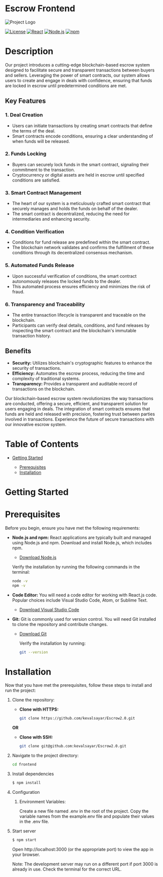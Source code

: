 # Escrow Frontend

![Project Logo](https://scro.theblockchain.team/static/media/escrowproject-logo.bf84d5bf18f01f60a109.webp)

[![License](https://img.shields.io/badge/license-MIT-blue.svg)](LICENSE)
[![React](https://img.shields.io/badge/react-%5E17.0.1-blue)](https://reactjs.org/)
[![Node.js](https://img.shields.io/badge/node-%5E14.0.0-green)](https://nodejs.org/)
[![npm](https://img.shields.io/badge/npm-%5E6.0.0-orange)](https://www.npmjs.com/)

# Description

Our project introduces a cutting-edge blockchain-based escrow system designed to facilitate secure and transparent transactions between buyers and sellers. Leveraging the power of smart contracts, our system allows users to create and engage in deals with confidence, ensuring that funds are locked in escrow until predetermined conditions are met.

## Key Features

### 1. Deal Creation

- Users can initiate transactions by creating smart contracts that define the terms of the deal.
- Smart contracts encode conditions, ensuring a clear understanding of when funds will be released.

### 2. Funds Locking

- Buyers can securely lock funds in the smart contract, signaling their commitment to the transaction.
- Cryptocurrency or digital assets are held in escrow until specified conditions are satisfied.

### 3. Smart Contract Management

- The heart of our system is a meticulously crafted smart contract that securely manages and holds the funds on behalf of the dealer.
- The smart contract is decentralized, reducing the need for intermediaries and enhancing security.

### 4. Condition Verification

- Conditions for fund release are predefined within the smart contract.
- The blockchain network validates and confirms the fulfillment of these conditions through its decentralized consensus mechanism.

### 5. Automated Funds Release

- Upon successful verification of conditions, the smart contract autonomously releases the locked funds to the dealer.
- This automated process ensures efficiency and minimizes the risk of fraud.

### 6. Transparency and Traceability

- The entire transaction lifecycle is transparent and traceable on the blockchain.
- Participants can verify deal details, conditions, and fund releases by inspecting the smart contract and the blockchain's immutable transaction history.

## Benefits

- **Security:** Utilizes blockchain's cryptographic features to enhance the security of transactions.
- **Efficiency:** Automates the escrow process, reducing the time and complexity of traditional systems.
- **Transparency:** Provides a transparent and auditable record of transactions on the blockchain.

Our blockchain-based escrow system revolutionizes the way transactions are conducted, offering a secure, efficient, and transparent solution for users engaging in deals. The integration of smart contracts ensures that funds are held and released with precision, fostering trust between parties involved in transactions. Experience the future of secure transactions with our innovative escrow system.

# Table of Contents

- [Getting Started](#getting-started)

  - [Prerequisites](#prerequisites)
  - [Installation](#installation)

# Getting Started

# Prerequisites

Before you begin, ensure you have met the following requirements:

- **Node.js and npm:** React applications are typically built and managed using Node.js and npm. Download and install Node.js, which includes npm.

  - [Download Node.js](https://nodejs.org/)

  Verify the installation by running the following commands in the terminal:

  ```bash
  node -v
  npm -v
  ```

- **Code Editor:** You will need a code editor for working with React.js code. Popular choices include Visual Studio Code, Atom, or Sublime Text.
  - [Download Visual Studio Code](https://code.visualstudio.com/)

- **Git:** Git is commonly used for version control. You will need Git installed to clone the repository and contribute changes.
  - [Download Git](https://git-scm.com/)

    Verify the installation by running:
    ```bash
    git --version
    ```

# Installation

Now that you have met the prerequisites, follow these steps to install and run the project:

1. Clone the repository:

    - **Clone with HTTPS:**

        ```bash
        git clone https://github.com/kevalsayar/Escrow2.0.git
        ```
        
    **OR**

    - **Clone with SSH:**

        ```bash
        git clone git@github.com:kevalsayar/Escrow2.0.git
        ```

2. Navigate to the project directory:

    ```bash
    cd frontend
    ```
3. Install dependencies

    ```bash
    $ npm install
    ```

4. Configuration

    1. Environment Variables:

        Create a new file named .env in the root of the project. Copy the variable names from the example.env file and populate their values in the .env file.

5. Start server

    ```bash
    $ npm start
    ```
    Open http://localhost:3000 (or the appropriate port) to view the app in your browser.

    Note: The development server may run on a different port if port 3000 is already in use. Check the terminal for the correct URL.